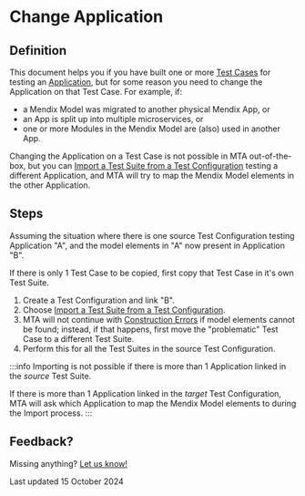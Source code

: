 # Change Application

## Definition

This document helps you if you have built one or more [Test Cases](../../../mta/test-case) for testing an [Application](../../../mta/application), but for some reason you need to change the Application on that Test Case. For example, if: 
- a Mendix Model was migrated to another physical Mendix App, or 
- an App is split up into multiple microservices, or
- one or more Modules in the Mendix Model are (also) used in another App.

Changing the Application on a Test Case is not possible in MTA out-of-the-box, but you can [Import a Test Suite from a Test Configuration](../../../mta/test-suite#import-a-test-suite-from-another-test-configuration-and-application) testing a different Application, and MTA will try to map the Mendix Model elements in the other Application.

## Steps 

Assuming the situation where there is one source Test Configuration testing Application "A", and the model elements in "A" now present in Application "B".

If there is only 1 Test Case to be copied, first copy that Test Case in it's own Test Suite.

1. Create a Test Configuration and link "B".
2. Choose [Import a Test Suite from a Test Configuration](../../../mta/test-suite#import-a-test-suite-from-another-test-configuration-and-application).
3. MTA will not continue with [Construction Errors](../../../mta/construction-error) if model elements cannot be found; instead, if that happens, first move the "problematic" Test Case to a different Test Suite.
4. Perform this for all the Test Suites in the source Test Configuration.

:::info
Importing is not possible if there is more than 1 Application linked in the *source* Test Suite.

If there is more than 1 Application linked in the *target* Test Configuration, MTA will ask which Application to map the Mendix Model elements to during the Import process.
:::

## Feedback?
Missing anything? [Let us know!](mailto:support@menditect.com)

Last updated 15 October 2024